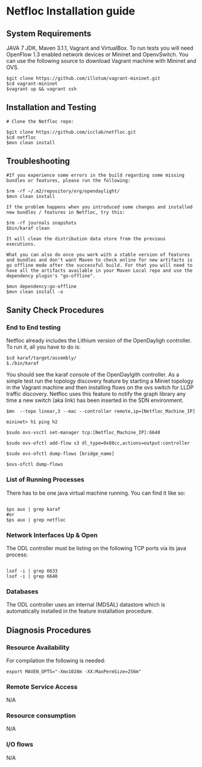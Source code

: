 # Netfloc Installation guide

## System Requirements

JAVA 7 JDK, Maven 3.1.1, Vagrant and VirtualBox.
To run tests you will need OpenFlow 1.3 enabled network devices or Mininet and OpenvSwitch.
You can use the following source to download Vagrant machine with Mininet and OVS.

```
$git clone https://github.com/illotum/vagrant-mininet.git 
$cd vagrant-mininet
$vagrant up && vagrant ssh

```

## Installation and Testing

``` 
# Clone the Netfloc repo:

$git clone https://github.com/icclab/netfloc.git
$cd netfloc
$mvn clean install
```

## Troubleshooting

```
#If you experience some errors in the build regarding some missing bundles or features, please run the following:

$rm -rf ~/.m2/repository/org/opendaylight/
$mvn clean install

If the problem happens when you introduced some changes and installed new bundles / features in Netfloc, try this:

$rm -rf journals snapshots
$bin/karaf clean

It will clean the distribution data store from the previous executions.

What you can also do once you work with a stable version of features and bundles and don't want Maven to check online for new artifacts is go offline mode after the successful build. For that you will need to have all the artifacts available in your Maven Local repo and use the dependency plugin's "go-offline". 

$mvn dependency:go-offline
$mvn clean install -o

```
## Sanity Check Procedures
### End to End testing
Netfloc already includes the Lithium version of the OpenDayligh controller. 
To run it, all you have to do is:

```
$cd karaf/target/assembly/
$./bin/karaf

```

You should see the karaf console of the OpenDaylgith controller. 
As a simple test run the topology discovery feature by starting a Miniet topology in the Vagrant machine and then installing flows on the ovs switch for LLDP traffic discovery. Netfloc uses this feature to notify the graph library any time a new switch (aka link) has been inserted in the SDN environment.

``` 
$mn  --topo linear,3 --mac --controller remote,ip=[Netfloc_Machine_IP]

mininet> h1 ping h2

$sudo ovs-vsctl set-manager tcp:[Netfloc_Machine_IP]:6640

$sudo ovs-ofctl add-flow s3 dl_type=0x88cc,actions=output:controller

$sudo ovs-ofctl dump-flows [bridge_name]

$ovs-ofctl dump-flows

```

### List of Running Processes
There has to be one java virtual machine running. You can find it like so:

```

$ps aux | grep karaf
#or
$ps aux | grep netfloc

```

### Network Interfaces Up & Open
The ODL controller must be listing on the following TCP ports via its java process:

```

lsof -i | grep 6633
lsof -i | grep 6640

```

### Databases
The ODL controller uses an internal (MDSAL) datastore which is automatically installed in the feature installation procedure.

## Diagnosis Procedures
### Resource Availability
For compilation the following is needed:

```
export MAVEN_OPTS="-Xmx1028m -XX:MaxPermSize=256m"
```

### Remote Service Access
N/A

### Resource consumption
N/A

### I/O flows
N/A